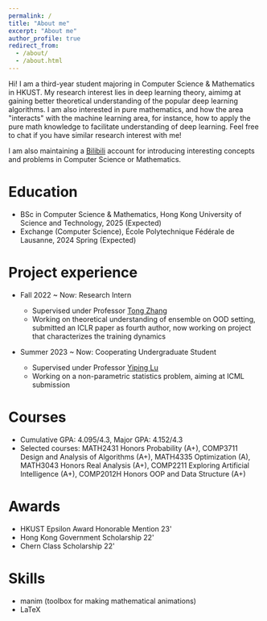 ```yaml
---
permalink: /
title: "About me"
excerpt: "About me"
author_profile: true
redirect_from: 
  - /about/
  - /about.html
---
```


Hi! I am a third-year student majoring in Computer Science & Mathematics in HKUST. My research interest lies in deep learning theory, aimimg at gaining better theoretical understanding of the popular deep learning algorithms. I am also interested in pure mathematics, and how the area "interacts" with the machine learning area, for instance, how to apply the pure math knowledge to facilitate understanding of deep learning. Feel free to chat if you have similar research interest with me!

I am also maintaining a [Bilibili](https://space.bilibili.com/346660989?spm_id_from=333.1007.0.0) account for introducing interesting concepts and problems in Computer Science or Mathematics.

Education
======
* BSc in Computer Science & Mathematics, Hong Kong University of Science and Technology, 2025 (Expected)
* Exchange (Computer Science), École Polytechnique Fédérale de Lausanne, 2024 Spring (Expected)

Project experience
======
* Fall 2022 ~ Now: Research Intern
  * Supervised under Professor [Tong Zhang](https://tongzhang-ml.org/)
  * Working on theoretical understanding of ensemble on OOD setting, submitted an ICLR paper as fourth author, now working on project that characterizes the training dynamics

* Summer 2023 ~ Now: Cooperating Undergraduate Student
  * Supervised under Professor [Yiping Lu](https://2prime.github.io/)
  * Working on a non-parametric statistics problem, aiming at ICML submission

Courses
=====
* Cumulative GPA: 4.095/4.3, Major GPA: 4.152/4.3
* Selected courses: MATH2431 Honors Probability (A+), COMP3711 Design and Analysis of Algorithms (A+), MATH4335 Optimization (A), MATH3043 Honors Real Analysis (A+), COMP2211 Exploring Artificial Intelligence (A+), COMP2012H Honors OOP and Data Structure (A+)

Awards
=====
* HKUST Epsilon Award Honorable Mention 23'
* Hong Kong Government Scholarship 22'
* Chern Class Scholarship 22'
  
Skills
======
* manim (toolbox for making mathematical animations)
* LaTeX

<!-- Publications
======
  <ul>{% for post in site.publications %}
    {% include archive-single-cv.html %}
  {% endfor %}</ul> -->
  